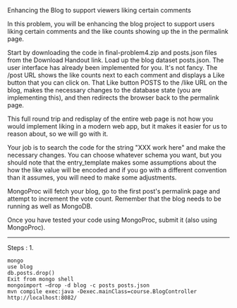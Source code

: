Enhancing the Blog to support viewers liking certain comments

In this problem, you will be enhancing the blog project to support users liking certain comments and the like counts showing up the in the permalink page.

Start by downloading the code in final-problem4.zip and posts.json files from the Download Handout link. Load up the blog dataset posts.json. The user interface has already been implemented for you. It's not fancy. The /post URL shows the like counts next to each comment and displays a Like button that you can click on. That Like button POSTS to the /like URL on the blog, makes the necessary changes to the database state (you are implementing this), and then redirects the browser back to the permalink page.

This full round trip and redisplay of the entire web page is not how you would implement liking in a modern web app, but it makes it easier for us to reason about, so we will go with it.

Your job is to search the code for the string "XXX work here" and make the necessary changes. You can choose whatever schema you want, but you should note that the entry_template makes some assumptions about the how the like value will be encoded and if you go with a different convention than it assumes, you will need to make some adjustments.

MongoProc will fetch your blog, go to the first post's permalink page and attempt to increment the vote count. Remember that the blog needs to be running as well as MongoDB.

Once you have tested your code using MongoProc, submit it (also using MongoProc).

***********
Steps :
1.
````
mongo
use blog
db.posts.drop()
Exit from mongo shell
mongoimport –drop -d blog -c posts posts.json
mvn compile exec:java -Dexec.mainClass=course.BlogController
http://localhost:8082/
````